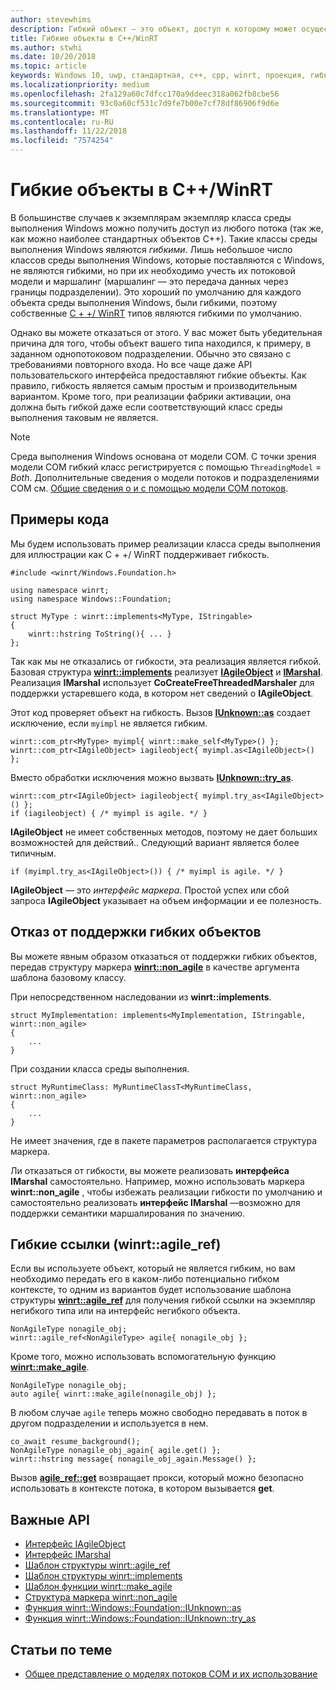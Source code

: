 ```yaml
---
author: stevewhims
description: Гибкий объект — это объект, доступ к которому может осуществляться из любого потока. Типы C++/WinRT являются гибкими по умолчанию, но вы можете это отключить.
title: Гибкие объекты в C++/WinRT
ms.author: stwhi
ms.date: 10/20/2018
ms.topic: article
keywords: Windows 10, uwp, стандартная, c++, cpp, winrt, проекция, гибкий, объект, гибкость, IAgileObject
ms.localizationpriority: medium
ms.openlocfilehash: 2fa129a60c7dfcc170a9ddeec318a062fb8cbe56
ms.sourcegitcommit: 93c0a60cf531c7d9fe7b00e7cf78df86906f9d6e
ms.translationtype: MT
ms.contentlocale: ru-RU
ms.lasthandoff: 11/22/2018
ms.locfileid: "7574254"
---
```

# <a name="agile-objects-in-cwinrt"></a>Гибкие объекты в C++/WinRT

В большинстве случаев к экземплярам экземпляр класса среды выполнения Windows можно получить доступ из любого потока (так же, как можно наиболее стандартных объектов C++). Такие классы среды выполнения Windows являются *гибкими*. Лишь небольшое число классов среды выполнения Windows, которые поставляются с Windows, не являются гибкими, но при их необходимо учесть их потоковой модели и маршалинг (маршалинг — это передача данных через границы подразделении). Это хороший по умолчанию для каждого объекта среды выполнения Windows, были гибкими, поэтому собственные [C + +/ WinRT](/windows/uwp/cpp-and-winrt-apis/intro-to-using-cpp-with-winrt) типов являются гибкими по умолчанию.

Однако вы можете отказаться от этого. У вас может быть убедительная причина для того, чтобы объект вашего типа находился, к примеру, в заданном однопотоковом подразделении. Обычно это связано с требованиями повторного входа. Но все чаще даже API пользовательского интерфейса предоставляют гибкие объекты. Как правило, гибкость является самым простым и производительным вариантом. Кроме того, при реализации фабрики активации, она должна быть гибкой даже если соответствующий класс среды выполнения таковым не является.

> [!NOTE]
> Среда выполнения Windows основана от модели COM. С точки зрения модели COM гибкий класс регистрируется с помощью `ThreadingModel` = *Both*. Дополнительные сведения о модели потоков и подразделениями COM см. [Общие сведения о и с помощью модели COM потоков](https://msdn.microsoft.com/library/ms809971).

## <a name="code-examples"></a>Примеры кода

Мы будем использовать пример реализации класса среды выполнения для иллюстрации как C + +/ WinRT поддерживает гибкость.

```cppwinrt
#include <winrt/Windows.Foundation.h>

using namespace winrt;
using namespace Windows::Foundation;

struct MyType : winrt::implements<MyType, IStringable>
{
    winrt::hstring ToString(){ ... }
};
```

Так как мы не отказались от гибкости, эта реализация является гибкой. Базовая структура [**winrt::implements**](/uwp/cpp-ref-for-winrt/implements) реализует [**IAgileObject**](https://msdn.microsoft.com/library/windows/desktop/hh802476) и [**IMarshal**](/windows/desktop/api/objidl/nn-objidl-imarshal). Реализация **IMarshal** использует **CoCreateFreeThreadedMarshaler** для поддержки устаревшего кода, в котором нет сведений о **IAgileObject**.

Этот код проверяет объект на гибкость. Вызов [**IUnknown::as**](/uwp/cpp-ref-for-winrt/windows-foundation-iunknown#iunknownas-function) создает исключение, если `myimpl` не является гибким.

```cppwinrt
winrt::com_ptr<MyType> myimpl{ winrt::make_self<MyType>() };
winrt::com_ptr<IAgileObject> iagileobject{ myimpl.as<IAgileObject>() };
```

Вместо обработки исключения можно вызвать [**IUnknown::try_as**](/uwp/cpp-ref-for-winrt/windows-foundation-iunknown#iunknowntryas-function).

```cppwinrt
winrt::com_ptr<IAgileObject> iagileobject{ myimpl.try_as<IAgileObject>() };
if (iagileobject) { /* myimpl is agile. */ }
```

**IAgileObject** не имеет собственных методов, поэтому не дает больших возможностей для действий.. Следующий вариант является более типичным.

```cppwinrt
if (myimpl.try_as<IAgileObject>()) { /* myimpl is agile. */ }
```

**IAgileObject** — это *интерфейс маркера*. Простой успех или сбой запроса **IAgileObject** указывает на объем информации и ее полезность.

## <a name="opting-out-of-agile-object-support"></a>Отказ от поддержки гибких объектов

Вы можете явным образом отказаться от поддержки гибких объектов, передав структуру маркера [**winrt::non_agile**](/uwp/cpp-ref-for-winrt/non_agile) в качестве аргумента шаблона базовому классу.

При непосредственном наследовании из **winrt::implements**.

```cppwinrt
struct MyImplementation: implements<MyImplementation, IStringable, winrt::non_agile>
{
    ...
}
```

При создании класса среды выполнения.

```cppwinrt
struct MyRuntimeClass: MyRuntimeClassT<MyRuntimeClass, winrt::non_agile>
{
    ...
}
```

Не имеет значения, где в пакете параметров располагается структура маркера.

Ли отказаться от гибкости, вы можете реализовать **интерфейса IMarshal** самостоятельно. Например, можно использовать маркера **winrt::non_agile** , чтобы избежать реализации гибкости по умолчанию и самостоятельно реализовать **интерфейс IMarshal** &mdash;возможно для поддержки семантики маршалирования по значению.

## <a name="agile-references-winrtagileref"></a>Гибкие ссылки (winrt::agile_ref)

Если вы используете объект, который не является гибким, но вам необходимо передать его в каком-либо потенциально гибком контексте, то одним из вариантов будет использование шаблона структуры [**winrt::agile_ref**](/uwp/cpp-ref-for-winrt/agile-ref) для получения гибкой ссылки на экземпляр негибкого типа или на интерфейс негибкого объекта.

```cppwinrt
NonAgileType nonagile_obj;
winrt::agile_ref<NonAgileType> agile{ nonagile_obj };
```

Кроме того, можно использовать вспомогательную функцию [**winrt::make_agile**](/uwp/cpp-ref-for-winrt/make-agile).

```cppwinrt
NonAgileType nonagile_obj;
auto agile{ winrt::make_agile(nonagile_obj) };
```

В любом случае `agile` теперь можно свободно передавать в поток в другом подразделении и используется в нем.

```cppwinrt
co_await resume_background();
NonAgileType nonagile_obj_again{ agile.get() };
winrt::hstring message{ nonagile_obj_again.Message() };
```

Вызов [**agile_ref::get**](/uwp/cpp-ref-for-winrt/agile-ref#agilerefget-function) возвращает прокси, который можно безопасно использовать в контексте потока, в котором вызывается **get**.

## <a name="important-apis"></a>Важные API

* [Интерфейс IAgileObject](https://msdn.microsoft.com/library/windows/desktop/hh802476)
* [Интерфейс IMarshal](https://docs.microsoft.com/previous-versions/windows/embedded/ms887993)
* [Шаблон структуры winrt::agile_ref](/uwp/cpp-ref-for-winrt/agile-ref)
* [Шаблон структуры winrt::implements](/uwp/cpp-ref-for-winrt/implements)
* [Шаблон функции winrt::make_agile](/uwp/cpp-ref-for-winrt/make-agile)
* [Структура маркера winrt::non_agile](/uwp/cpp-ref-for-winrt/non_agile)
* [Функция winrt::Windows::Foundation::IUnknown::as](/uwp/cpp-ref-for-winrt/windows-foundation-iunknown#iunknownas-function)
* [Функция winrt::Windows::Foundation::IUnknown::try_as](/uwp/cpp-ref-for-winrt/windows-foundation-iunknown#iunknowntryas-function)

## <a name="related-topics"></a>Статьи по теме

* [Общее представление о моделях потоков COM и их использование](https://msdn.microsoft.com/library/ms809971)
